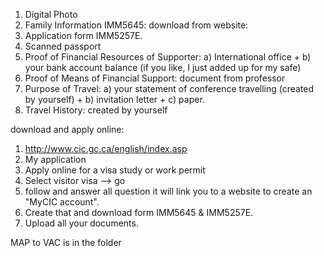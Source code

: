 1. Digital Photo 
2. Family Information IMM5645: download from website: 
3. Application form IMM5257E.
4. Scanned passport
5. Proof of Financial Resources of Supporter: a) International office + b) your bank account balance (if you like, I just added up for my safe)
6. Proof of Means of Financial Support: document from professor
7. Purpose of Travel: a) your statement of conference travelling (created by yourself) + b) invitation letter + c) paper.
8. Travel History: created by yourself

download and apply online:
1. http://www.cic.gc.ca/english/index.asp
2. My application
3. Apply online for a visa study or work permit
4. Select visitor visa --> go
5. follow and answer all question it will link you to a website to create an "MyCIC account". 
6. Create that and download form IMM5645 & IMM5257E.
7. Upload all your documents.

MAP to VAC is in the folder
